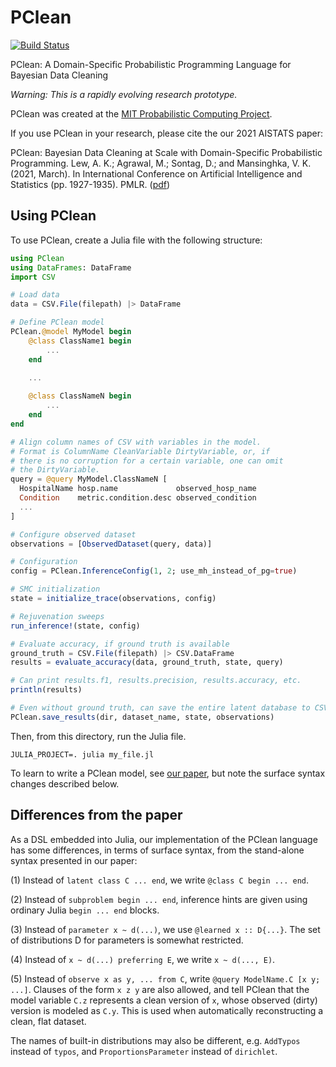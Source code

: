 # PClean

[![Build Status](https://travis-ci.com/probcomp/PClean.svg?branch=master)](https://travis-ci.com/probcomp/PClean)

PClean: A Domain-Specific Probabilistic Programming Language for Bayesian Data Cleaning

*Warning: This is a rapidly evolving research prototype.*

PClean was created at the [MIT Probabilistic Computing Project](http://probcomp.csail.mit.edu/).

If you use PClean in your research, please cite the our 2021 AISTATS paper:

PClean: Bayesian Data Cleaning at Scale with Domain-Specific Probabilistic Programming. Lew, A. K.; Agrawal, M.; Sontag, D.; and Mansinghka, V. K. (2021, March).
In International Conference on Artificial Intelligence and Statistics (pp. 1927-1935). PMLR. ([pdf](http://proceedings.mlr.press/v130/lew21a/lew21a.pdf))

## Using PClean


To use PClean, create a Julia file with the following structure:

```julia
using PClean
using DataFrames: DataFrame
import CSV

# Load data
data = CSV.File(filepath) |> DataFrame

# Define PClean model
PClean.@model MyModel begin
    @class ClassName1 begin
        ...
    end

    ...
    
    @class ClassNameN begin
        ...
    end
end

# Align column names of CSV with variables in the model.
# Format is ColumnName CleanVariable DirtyVariable, or, if
# there is no corruption for a certain variable, one can omit
# the DirtyVariable.
query = @query MyModel.ClassNameN [
  HospitalName hosp.name             observed_hosp_name
  Condition    metric.condition.desc observed_condition
  ...
]

# Configure observed dataset
observations = [ObservedDataset(query, data)]

# Configuration
config = PClean.InferenceConfig(1, 2; use_mh_instead_of_pg=true)

# SMC initialization
state = initialize_trace(observations, config)

# Rejuvenation sweeps
run_inference!(state, config)

# Evaluate accuracy, if ground truth is available
ground_truth = CSV.File(filepath) |> CSV.DataFrame
results = evaluate_accuracy(data, ground_truth, state, query)

# Can print results.f1, results.precision, results.accuracy, etc.
println(results)

# Even without ground truth, can save the entire latent database to CSV files:
PClean.save_results(dir, dataset_name, state, observations)
```

Then, from this directory, run the Julia file.

```
JULIA_PROJECT=. julia my_file.jl
```

To learn to write a PClean model, see [our paper](http://proceedings.mlr.press/v130/lew21a/lew21a.pdf), but note
the surface syntax changes described below.

## Differences from the paper

As a DSL embedded into Julia, our implementation of the PClean language has some differences, in terms of surface syntax,
from the stand-alone syntax presented in our paper:

(1) Instead of `latent class C ... end`, we write `@class C begin ... end`.

(2) Instead of `subproblem begin ... end`, inference hints are given using ordinary
    Julia `begin ... end` blocks.

(3) Instead of `parameter x ~ d(...)`, we use `@learned x :: D{...}`. The set of
    distributions D for parameters is somewhat restricted.

(4) Instead of `x ~ d(...) preferring E`, we write `x ~ d(..., E)`.

(5) Instead of `observe x as y, ... from C`, write `@query ModelName.C [x y; ...]`.
    Clauses of the form `x z y` are also allowed, and tell PClean that the model variable
    `C.z` represents a clean version of `x`, whose observed (dirty) version is modeled
    as `C.y`. This is used when automatically reconstructing a clean, flat dataset.

The names of built-in distributions may also be different, e.g. `AddTypos` instead of `typos`,
and `ProportionsParameter` instead of `dirichlet`.
